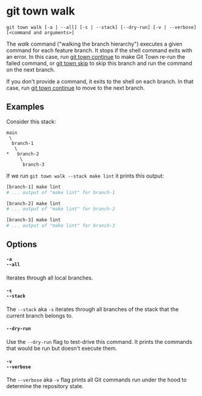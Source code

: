 # git town walk

```command-summary
git town walk [-a | --all] [-s | --stack] [--dry-run] [-v | --verbose] [<command and arguments>]
```

The _walk_ command ("walking the branch hierarchy") executes a given command for
each feature branch. It stops if the shell command exits with an error. In this
case, run [git town continue](continue.md) to make Git Town re-run the failed
command, or [git town skip](skip.md) to skip this branch and run the command on
the next branch.

If you don't provide a command, it exits to the shell on each branch. In that
case, run [git town continue](continue.md) to move to the next branch.

## Examples

Consider this stack:

```
main
 \
  branch-1
   \
*   branch-2
     \
      branch-3
```

If we run `git town walk --stack make lint` it prints this output:

```bash
[branch-1] make lint
# ... output of "make lint" for branch-1

[branch-2] make lint
# ... output of "make lint" for branch-2

[branch-3] make lint
# ... output of "make lint" for branch-3
```

## Options

#### `-a`<br>`--all`

Iterates through all local branches.

#### `-s`<br>`--stack`

The `--stack` aka `-s` iterates through all branches of the stack that the
current branch belongs to.

#### `--dry-run`

Use the `--dry-run` flag to test-drive this command. It prints the commands that
would be run but doesn't execute them.

#### `-v`<br>`--verbose`

The `--verbose` aka `-v` flag prints all Git commands run under the hood to
determine the repository state.
